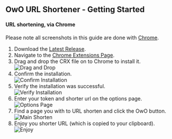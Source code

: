 ## OwO URL Shortener - Getting Started
#### URL shortening, via Chrome

Please note all screenshots in this guide are done with [Chrome](https://www.google.com/chrome/).

1. Download the [Latest Release](https://github.com/DocCodes/OwO-URL-Shortener/raw/master/OwO%20URL%20Shortener.crx).
2. Navigate to the [Chrome Extensions Page](chrome://extensions/).
3. Drag and drop the CRX file on to Chrome to install it.<br>
![Drag and Drop](https://ping-b1nzy.today/c635ae.png)
4. Confirm the installation.<br>
![Confirm Installation](https://ping-b1nzy.today/c3dd4b.png)
5. Verify the installation was successful.<br>
![Verify Installation](https://ping-b1nzy.today/4bb2db.png)
6. Enter your token and shorter url on the options page.<br>
![Options Page](https://ping-b1nzy.today/1f4324.png)
7. Find a page you with to URL shorten and click the OwO button.<br>
![Main Shorten](https://ping-b1nzy.today/4724cb.png)
8. Enjoy you shorter URL (which is copied to your clipboard).<br>
![Enjoy](https://ping-b1nzy.today/292241.png)